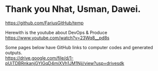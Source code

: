 # Thank you Nhat, Usman, Dawei.
https://github.com/FariusGitHub/temp

Herewith is the youtube about DevOps & Produce </br>
https://www.youtube.com/watch?v=23Wq8__pd8s </br>

Some pages below have GitHub links to computer codes and generated outputs.</br> 
https://drive.google.com/file/d/1-pUiTDBRnkanjGYIGqD4miXVh1JM1Nji/view?usp=drivesdk</br>
